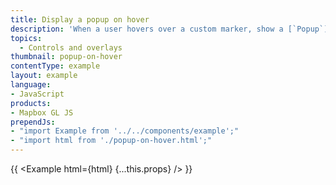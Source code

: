 ```yaml
---
title: Display a popup on hover
description: 'When a user hovers over a custom marker, show a [`Popup`](/maplibre-gl-js/api/#popup) containing more information.'
topics:
  - Controls and overlays
thumbnail: popup-on-hover
contentType: example
layout: example
language:
- JavaScript
products:
- Mapbox GL JS
prependJs:
- "import Example from '../../components/example';"
- "import html from './popup-on-hover.html';"
---
```


{{ <Example html={html} {...this.props} /> }}
